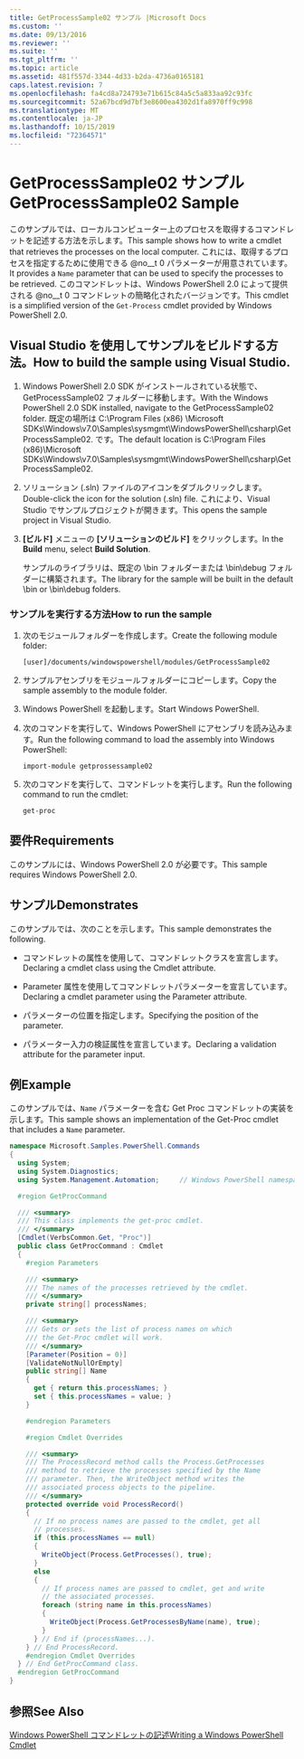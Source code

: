```yaml
---
title: GetProcessSample02 サンプル |Microsoft Docs
ms.custom: ''
ms.date: 09/13/2016
ms.reviewer: ''
ms.suite: ''
ms.tgt_pltfrm: ''
ms.topic: article
ms.assetid: 481f557d-3344-4d33-b2da-4736a0165181
caps.latest.revision: 7
ms.openlocfilehash: fa4cd8a724793e71b615c84a5c5a833aa92c93fc
ms.sourcegitcommit: 52a67bcd9d7bf3e8600ea4302d1fa8970ff9c998
ms.translationtype: MT
ms.contentlocale: ja-JP
ms.lasthandoff: 10/15/2019
ms.locfileid: "72364571"
---
```

# <a name="getprocesssample02-sample"></a><span data-ttu-id="30153-102">GetProcessSample02 サンプル</span><span class="sxs-lookup"><span data-stu-id="30153-102">GetProcessSample02 Sample</span></span>

<span data-ttu-id="30153-103">このサンプルでは、ローカルコンピューター上のプロセスを取得するコマンドレットを記述する方法を示します。</span><span class="sxs-lookup"><span data-stu-id="30153-103">This sample shows how to write a cmdlet that retrieves the processes on the local computer.</span></span> <span data-ttu-id="30153-104">これには、取得するプロセスを指定するために使用できる @no__t 0 パラメーターが用意されています。</span><span class="sxs-lookup"><span data-stu-id="30153-104">It provides a `Name` parameter that can be used to specify the processes to be retrieved.</span></span> <span data-ttu-id="30153-105">このコマンドレットは、Windows PowerShell 2.0 によって提供される @no__t 0 コマンドレットの簡略化されたバージョンです。</span><span class="sxs-lookup"><span data-stu-id="30153-105">This cmdlet is a simplified version of the `Get-Process` cmdlet provided by Windows PowerShell 2.0.</span></span>

## <a name="how-to-build-the-sample-using-visual-studio"></a><span data-ttu-id="30153-106">Visual Studio を使用してサンプルをビルドする方法。</span><span class="sxs-lookup"><span data-stu-id="30153-106">How to build the sample using Visual Studio.</span></span>

1. <span data-ttu-id="30153-107">Windows PowerShell 2.0 SDK がインストールされている状態で、GetProcessSample02 フォルダーに移動します。</span><span class="sxs-lookup"><span data-stu-id="30153-107">With the Windows PowerShell 2.0 SDK installed, navigate to the GetProcessSample02 folder.</span></span> <span data-ttu-id="30153-108">既定の場所は C:\Program Files (x86) \Microsoft SDKs\Windows\v7.0\Samples\sysmgmt\WindowsPowerShell\csharp\GetProcessSample02. です。</span><span class="sxs-lookup"><span data-stu-id="30153-108">The default location is C:\Program Files (x86)\Microsoft SDKs\Windows\v7.0\Samples\sysmgmt\WindowsPowerShell\csharp\GetProcessSample02.</span></span>

2. <span data-ttu-id="30153-109">ソリューション (.sln) ファイルのアイコンをダブルクリックします。</span><span class="sxs-lookup"><span data-stu-id="30153-109">Double-click the icon for the solution (.sln) file.</span></span> <span data-ttu-id="30153-110">これにより、Visual Studio でサンプルプロジェクトが開きます。</span><span class="sxs-lookup"><span data-stu-id="30153-110">This opens the sample project in Visual Studio.</span></span>

3. <span data-ttu-id="30153-111">**[ビルド]** メニューの **[ソリューションのビルド]** をクリックします。</span><span class="sxs-lookup"><span data-stu-id="30153-111">In the **Build** menu, select **Build Solution**.</span></span>

    <span data-ttu-id="30153-112">サンプルのライブラリは、既定の \bin フォルダーまたは \bin\debug フォルダーに構築されます。</span><span class="sxs-lookup"><span data-stu-id="30153-112">The library for the sample will be built in the default \bin or \bin\debug folders.</span></span>

### <a name="how-to-run-the-sample"></a><span data-ttu-id="30153-113">サンプルを実行する方法</span><span class="sxs-lookup"><span data-stu-id="30153-113">How to run the sample</span></span>

1. <span data-ttu-id="30153-114">次のモジュールフォルダーを作成します。</span><span class="sxs-lookup"><span data-stu-id="30153-114">Create the following module folder:</span></span>

    `[user]/documents/windowspowershell/modules/GetProcessSample02`

2. <span data-ttu-id="30153-115">サンプルアセンブリをモジュールフォルダーにコピーします。</span><span class="sxs-lookup"><span data-stu-id="30153-115">Copy the sample assembly to the module folder.</span></span>

3. <span data-ttu-id="30153-116">Windows PowerShell を起動します。</span><span class="sxs-lookup"><span data-stu-id="30153-116">Start Windows PowerShell.</span></span>

4. <span data-ttu-id="30153-117">次のコマンドを実行して、Windows PowerShell にアセンブリを読み込みます。</span><span class="sxs-lookup"><span data-stu-id="30153-117">Run the following command to load the assembly into Windows PowerShell:</span></span>

    `import-module getprossessample02`

5. <span data-ttu-id="30153-118">次のコマンドを実行して、コマンドレットを実行します。</span><span class="sxs-lookup"><span data-stu-id="30153-118">Run the following command to run the cmdlet:</span></span>

    `get-proc`

## <a name="requirements"></a><span data-ttu-id="30153-119">要件</span><span class="sxs-lookup"><span data-stu-id="30153-119">Requirements</span></span>

<span data-ttu-id="30153-120">このサンプルには、Windows PowerShell 2.0 が必要です。</span><span class="sxs-lookup"><span data-stu-id="30153-120">This sample requires Windows PowerShell 2.0.</span></span>

## <a name="demonstrates"></a><span data-ttu-id="30153-121">サンプル</span><span class="sxs-lookup"><span data-stu-id="30153-121">Demonstrates</span></span>

<span data-ttu-id="30153-122">このサンプルでは、次のことを示します。</span><span class="sxs-lookup"><span data-stu-id="30153-122">This sample demonstrates the following.</span></span>

- <span data-ttu-id="30153-123">コマンドレットの属性を使用して、コマンドレットクラスを宣言します。</span><span class="sxs-lookup"><span data-stu-id="30153-123">Declaring a cmdlet class using the Cmdlet attribute.</span></span>

- <span data-ttu-id="30153-124">Parameter 属性を使用してコマンドレットパラメーターを宣言しています。</span><span class="sxs-lookup"><span data-stu-id="30153-124">Declaring a cmdlet parameter using the Parameter attribute.</span></span>

- <span data-ttu-id="30153-125">パラメーターの位置を指定します。</span><span class="sxs-lookup"><span data-stu-id="30153-125">Specifying the position of the parameter.</span></span>

- <span data-ttu-id="30153-126">パラメーター入力の検証属性を宣言しています。</span><span class="sxs-lookup"><span data-stu-id="30153-126">Declaring a validation attribute for the parameter input.</span></span>

## <a name="example"></a><span data-ttu-id="30153-127">例</span><span class="sxs-lookup"><span data-stu-id="30153-127">Example</span></span>

<span data-ttu-id="30153-128">このサンプルでは、`Name` パラメーターを含む Get Proc コマンドレットの実装を示します。</span><span class="sxs-lookup"><span data-stu-id="30153-128">This sample shows an implementation of the Get-Proc cmdlet that includes a `Name` parameter.</span></span>

```csharp
namespace Microsoft.Samples.PowerShell.Commands
{
  using System;
  using System.Diagnostics;
  using System.Management.Automation;     // Windows PowerShell namespace

  #region GetProcCommand

  /// <summary>
  /// This class implements the get-proc cmdlet.
  /// </summary>
  [Cmdlet(VerbsCommon.Get, "Proc")]
  public class GetProcCommand : Cmdlet
  {
    #region Parameters

    /// <summary>
    /// The names of the processes retrieved by the cmdlet.
    /// </summary>
    private string[] processNames;

    /// <summary>
    /// Gets or sets the list of process names on which
    /// the Get-Proc cmdlet will work.
    /// </summary>
    [Parameter(Position = 0)]
    [ValidateNotNullOrEmpty]
    public string[] Name
    {
      get { return this.processNames; }
      set { this.processNames = value; }
    }

    #endregion Parameters

    #region Cmdlet Overrides

    /// <summary>
    /// The ProcessRecord method calls the Process.GetProcesses
    /// method to retrieve the processes specified by the Name
    /// parameter. Then, the WriteObject method writes the
    /// associated process objects to the pipeline.
    /// </summary>
    protected override void ProcessRecord()
    {
      // If no process names are passed to the cmdlet, get all
      // processes.
      if (this.processNames == null)
      {
        WriteObject(Process.GetProcesses(), true);
      }
      else
      {
        // If process names are passed to cmdlet, get and write
        // the associated processes.
        foreach (string name in this.processNames)
        {
          WriteObject(Process.GetProcessesByName(name), true);
        }
      } // End if (processNames...).
    } // End ProcessRecord.
    #endregion Cmdlet Overrides
  } // End GetProcCommand class.
  #endregion GetProcCommand
}
```

## <a name="see-also"></a><span data-ttu-id="30153-129">参照</span><span class="sxs-lookup"><span data-stu-id="30153-129">See Also</span></span>

[<span data-ttu-id="30153-130">Windows PowerShell コマンドレットの記述</span><span class="sxs-lookup"><span data-stu-id="30153-130">Writing a Windows PowerShell Cmdlet</span></span>](./writing-a-windows-powershell-cmdlet.md)
